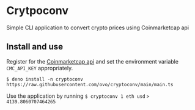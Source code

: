 # Crytpoconv

Simple CLI application to convert crypto prices using Coinmarketcap api

## Install and use

Register for the [Coinmarketcap api](https://coinmarketcap.com/api/) and set the environment variable `CMC_API_KEY` appropriately.

`$ deno install -n cryptoconv https://raw.githubusercontent.com/ovo/cryptoconv/main/main.ts`

Use the application by running
`$ cryptoconv 1 eth usd`
`> 4139.8060707464265`
